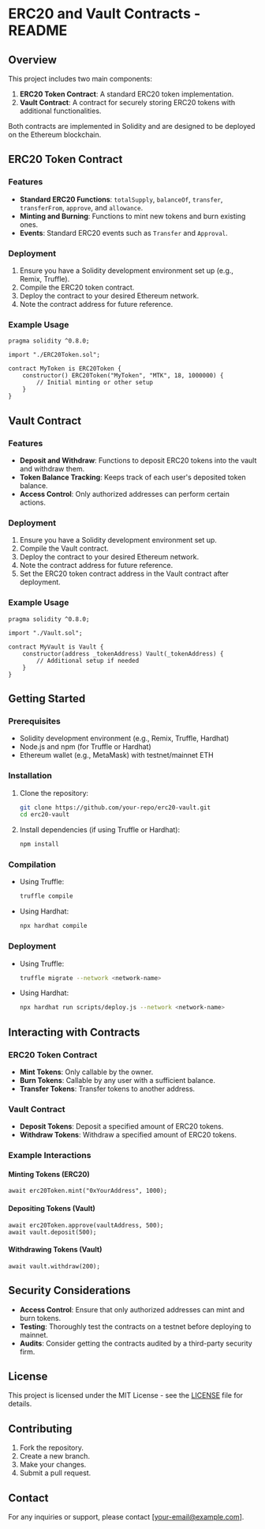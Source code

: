 # ERC20 and Vault Contracts - README

## Overview

This project includes two main components:

1. **ERC20 Token Contract**: A standard ERC20 token implementation.
2. **Vault Contract**: A contract for securely storing ERC20 tokens with additional functionalities.

Both contracts are implemented in Solidity and are designed to be deployed on the Ethereum blockchain.

## ERC20 Token Contract

### Features

- **Standard ERC20 Functions**: `totalSupply`, `balanceOf`, `transfer`, `transferFrom`, `approve`, and `allowance`.
- **Minting and Burning**: Functions to mint new tokens and burn existing ones.
- **Events**: Standard ERC20 events such as `Transfer` and `Approval`.

### Deployment

1. Ensure you have a Solidity development environment set up (e.g., Remix, Truffle).
2. Compile the ERC20 token contract.
3. Deploy the contract to your desired Ethereum network.
4. Note the contract address for future reference.

### Example Usage

```solidity
pragma solidity ^0.8.0;

import "./ERC20Token.sol";

contract MyToken is ERC20Token {
    constructor() ERC20Token("MyToken", "MTK", 18, 1000000) {
        // Initial minting or other setup
    }
}
```

## Vault Contract

### Features

- **Deposit and Withdraw**: Functions to deposit ERC20 tokens into the vault and withdraw them.
- **Token Balance Tracking**: Keeps track of each user's deposited token balance.
- **Access Control**: Only authorized addresses can perform certain actions.

### Deployment

1. Ensure you have a Solidity development environment set up.
2. Compile the Vault contract.
3. Deploy the contract to your desired Ethereum network.
4. Note the contract address for future reference.
5. Set the ERC20 token contract address in the Vault contract after deployment.

### Example Usage

```solidity
pragma solidity ^0.8.0;

import "./Vault.sol";

contract MyVault is Vault {
    constructor(address _tokenAddress) Vault(_tokenAddress) {
        // Additional setup if needed
    }
}
```

## Getting Started

### Prerequisites

- Solidity development environment (e.g., Remix, Truffle, Hardhat)
- Node.js and npm (for Truffle or Hardhat)
- Ethereum wallet (e.g., MetaMask) with testnet/mainnet ETH

### Installation

1. Clone the repository:

   ```bash
   git clone https://github.com/your-repo/erc20-vault.git
   cd erc20-vault
   ```

2. Install dependencies (if using Truffle or Hardhat):

   ```bash
   npm install
   ```

### Compilation

- Using Truffle:

  ```bash
  truffle compile
  ```

- Using Hardhat:

  ```bash
  npx hardhat compile
  ```

### Deployment

- Using Truffle:

  ```bash
  truffle migrate --network <network-name>
  ```

- Using Hardhat:

  ```bash
  npx hardhat run scripts/deploy.js --network <network-name>
  ```

## Interacting with Contracts

### ERC20 Token Contract

- **Mint Tokens**: Only callable by the owner.
- **Burn Tokens**: Callable by any user with a sufficient balance.
- **Transfer Tokens**: Transfer tokens to another address.

### Vault Contract

- **Deposit Tokens**: Deposit a specified amount of ERC20 tokens.
- **Withdraw Tokens**: Withdraw a specified amount of ERC20 tokens.

### Example Interactions

#### Minting Tokens (ERC20)

```solidity
await erc20Token.mint("0xYourAddress", 1000);
```

#### Depositing Tokens (Vault)

```solidity
await erc20Token.approve(vaultAddress, 500);
await vault.deposit(500);
```

#### Withdrawing Tokens (Vault)

```solidity
await vault.withdraw(200);
```

## Security Considerations

- **Access Control**: Ensure that only authorized addresses can mint and burn tokens.
- **Testing**: Thoroughly test the contracts on a testnet before deploying to mainnet.
- **Audits**: Consider getting the contracts audited by a third-party security firm.

## License

This project is licensed under the MIT License - see the [LICENSE](LICENSE) file for details.

## Contributing

1. Fork the repository.
2. Create a new branch.
3. Make your changes.
4. Submit a pull request.

## Contact

For any inquiries or support, please contact [your-email@example.com].

